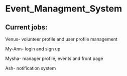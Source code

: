 # Event_Managment_System

## Current jobs:
Venus- volunteer profile and user profile management

My-Ann-  login and sign up

Mysha- manager profile, events and front page

Ash- notification system
